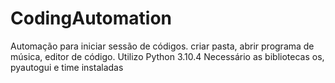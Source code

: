 # CodingAutomation
Automação para iniciar sessão de códigos. criar pasta, abrir programa de música, editor de código.
Utilizo Python 3.10.4
Necessário as bibliotecas os, pyautogui e time instaladas
